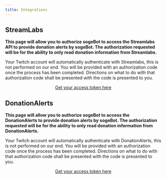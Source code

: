 ```yaml
---
title: Integrations
---
```


## StreamLabs

**This page will allow you to authorize sogeBot to access the Streamlabs API to provide donation alerts by sogeBot. The authorization requested will be for the ability to only read donation information from Streamlabs.**

Your Twitch account will automatically authenticate with Streamlabs, this is not performed on our end. You will be provided with an authorization code once the process has been completed. Directions on what to do with that authorization code shall be presented with the code is presented to you.

<p style="text-align: center;">
  <a href="https://www.streamlabs.com/api/v1.0/authorize?client_id=uG8feqO86Gc8N0fOqiuZGYGsOBp2ronnjHKILOcR&redirect_uri=http://sogebot.xyz/integrations/streamlabs/code/&response_type=code&scope=donations.read" id="intro-get-started-link" style="text-align: center">Get your access token here</a>
</p>

## DonationAlerts

**This page will allow you to authorize sogeBot to access the DonationAlerts to provide donation alerts by sogeBot. The authorization requested will be for the ability to only read donation information from DonationAlerts.**

Your Twitch account will automatically authenticate with DonationAlerts, this is not performed on our end. You will be provided with an authorization code once the process has been completed. Directions on what to do with that authorization code shall be presented with the code is presented to you.

<p style="text-align: center;">
  <a href="https://www.donationalerts.com/oauth/authorize?client_id=914&redirect_uri=http://sogebot.xyz/integrations/donationalerts/code/&response_type=code&scope=oauth-user-show+oauth-donation-subscribe" id="intro-get-started-link" style="text-align: center">Get your access token here</a>
</p>